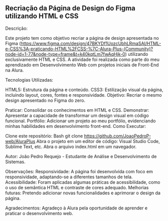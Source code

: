 ## Recriação da Página de Design do Figma utilizando HTML e CSS

Descrição:

Este projeto tem como objetivo recriar a página de design apresentada no Figma (https://www.figma.com/design/47BKYDf1UozcUbhLRmaSAl/HTML-e-CSS%3A-praticando-HTML%2FCSS-%7C-Alura-Plus-(Community)?node-id=1-77&node-type=frame&t=k40kqtLm7fwAqHjk-0) utilizando exclusivamente HTML e CSS. A atividade foi realizada como parte do meu aprendizado em Desenvolvimento Web com projetos iniciais de Front-End na Alura.

Tecnologias Utilizadas:

HTML5: Estrutura da página e conteúdo.
CSS3: Estilização visual da página, incluindo layout, cores, fontes e responsividade.
Objetivo: Recriar o mesmo design apresentado no Figma do zero.

Praticar: Consolidar os conhecimentos em HTML e CSS.
Demonstrar: Apresentar a capacidade de transformar um design visual em código funcional.
Portfólio: Adicionar um projeto ao meu portfólio, evidenciando minhas habilidades em desenvolvimento front-end.
Como Executar:

Clone este repositório:
Bash
git clone https://github.com/JoaoPedroP-web/AluraPlus
Abra o projeto em um editor de código: Visual Studio Code, Sublime Text, etc.
Abra o arquivo index.html em um navegador.

Autor: João Pedro Requejo - Estudante de Análise e Desenvolvimento de Sistemas.

Observações:
Responsividade: A página foi desenvolvida com foco em responsividade, adaptando-se a diferentes tamanhos de tela.
Acessibilidade: Foram aplicadas algumas práticas de acessibilidade, como o uso de semântica HTML e contraste de cores adequado.
Melhorias futuras: Pretendo adicionar novas funcionalidades e aprimorar o design da página.

Agradecimentos:
Agradeço à Alura pela oportunidade de aprender e praticar o desenvolvimento web.

